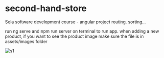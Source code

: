 # second-hand-store
Sela software development course - angular project
routing. sorting...


run ng serve and npm run server on terminal to run app.
when adding a new product, if you want to see the product image make sure the file is in assets/images folder

![s1](https://github.com/yuvK/second-hand-store/assets/83789663/21cca3e8-f2c9-49ba-9679-24fb11f253cb)
